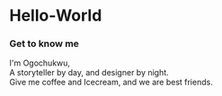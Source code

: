 # Hello-World

### Get to know me  
I'm Ogochukwu,  
A storyteller by day, and designer by night.  
Give me coffee and Icecream, and we are best friends.
